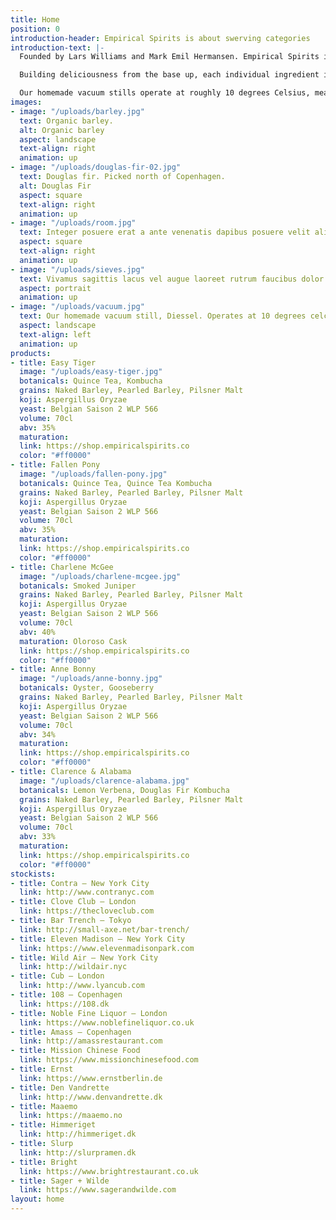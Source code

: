 ```yaml
---
title: Home
position: 0
introduction-header: Empirical Spirits is about swerving categories
introduction-text: |-
  Founded by Lars Williams and Mark Emil Hermansen. Empirical Spirits is a Copenhagen based free-form distillery and fermentation workshop.

  Building deliciousness from the base up, each individual ingredient is handpicked for its character and freshness - from local biodynamic grains to bespoke yeasts, and koji strains. Reflecting the variance of nature, our offerings will transform as the season change.

  Our homemade vacuum stills operate at roughly 10 degrees Celsius, meaning that rather than heating everything to the typical boiling point, lower temperatures help us to retain the botanical subtleties, as well as the flavors, created during fermentation.
images:
- image: "/uploads/barley.jpg"
  text: Organic barley.
  alt: Organic barley
  aspect: landscape
  text-align: right
  animation: up
- image: "/uploads/douglas-fir-02.jpg"
  text: Douglas fir. Picked north of Copenhagen.
  alt: Douglas Fir
  aspect: square
  text-align: right
  animation: up
- image: "/uploads/room.jpg"
  text: Integer posuere erat a ante venenatis dapibus posuere velit aliquet.
  aspect: square
  text-align: right
  animation: up
- image: "/uploads/sieves.jpg"
  text: Vivamus sagittis lacus vel augue laoreet rutrum faucibus dolor auctor.
  aspect: portrait
  animation: up
- image: "/uploads/vacuum.jpg"
  text: Our homemade vacuum still, Diessel. Operates at 10 degrees celcius.
  aspect: landscape
  text-align: left
  animation: up
products:
- title: Easy Tiger
  image: "/uploads/easy-tiger.jpg"
  botanicals: Quince Tea, Kombucha
  grains: Naked Barley, Pearled Barley, Pilsner Malt
  koji: Aspergillus Oryzae
  yeast: Belgian Saison 2 WLP 566
  volume: 70cl
  abv: 35%
  maturation: 
  link: https://shop.empiricalspirits.co
  color: "#ff0000"
- title: Fallen Pony
  image: "/uploads/fallen-pony.jpg"
  botanicals: Quince Tea, Quince Tea Kombucha
  grains: Naked Barley, Pearled Barley, Pilsner Malt
  koji: Aspergillus Oryzae
  yeast: Belgian Saison 2 WLP 566
  volume: 70cl
  abv: 35%
  maturation: 
  link: https://shop.empiricalspirits.co
  color: "#ff0000"
- title: Charlene McGee
  image: "/uploads/charlene-mcgee.jpg"
  botanicals: Smoked Juniper
  grains: Naked Barley, Pearled Barley, Pilsner Malt
  koji: Aspergillus Oryzae
  yeast: Belgian Saison 2 WLP 566
  volume: 70cl
  abv: 40%
  maturation: Oloroso Cask
  link: https://shop.empiricalspirits.co
  color: "#ff0000"
- title: Anne Bonny
  image: "/uploads/anne-bonny.jpg"
  botanicals: Oyster, Gooseberry
  grains: Naked Barley, Pearled Barley, Pilsner Malt
  koji: Aspergillus Oryzae
  yeast: Belgian Saison 2 WLP 566
  volume: 70cl
  abv: 34%
  maturation: 
  link: https://shop.empiricalspirits.co
  color: "#ff0000"
- title: Clarence & Alabama
  image: "/uploads/clarence-alabama.jpg"
  botanicals: Lemon Verbena, Douglas Fir Kombucha
  grains: Naked Barley, Pearled Barley, Pilsner Malt
  koji: Aspergillus Oryzae
  yeast: Belgian Saison 2 WLP 566
  volume: 70cl
  abv: 33%
  maturation: 
  link: https://shop.empiricalspirits.co
  color: "#ff0000"
stockists:
- title: Contra — New York City
  link: http://www.contranyc.com
- title: Clove Club — London
  link: https://thecloveclub.com
- title: Bar Trench — Tokyo
  link: http://small-axe.net/bar-trench/
- title: Eleven Madison — New York City
  link: https://www.elevenmadisonpark.com
- title: Wild Air — New York City
  link: http://wildair.nyc
- title: Cub — London
  link: http://www.lyancub.com
- title: 108 — Copenhagen
  link: https://108.dk
- title: Noble Fine Liquor — London
  link: https://www.noblefineliquor.co.uk
- title: Amass — Copenhagen
  link: http://amassrestaurant.com
- title: Mission Chinese Food
  link: https://www.missionchinesefood.com
- title: Ernst
  link: https://www.ernstberlin.de
- title: Den Vandrette
  link: http://www.denvandrette.dk
- title: Maaemo
  link: https://maaemo.no
- title: Himmeriget
  link: http://himmeriget.dk
- title: Slurp
  link: http://slurpramen.dk
- title: Bright
  link: https://www.brightrestaurant.co.uk
- title: Sager + Wilde
  link: https://www.sagerandwilde.com
layout: home
---
```


